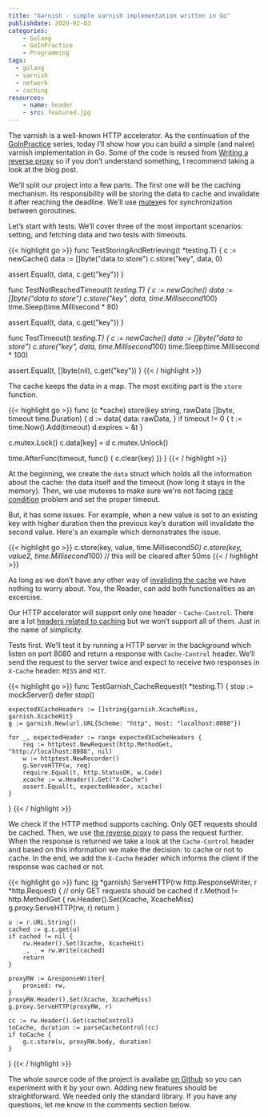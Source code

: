 ```yaml
---
title: "Garnish - simple varnish implementation written in Go"
publishdate: 2020-02-03
categories: 
    - Golang
    - GoInPractice
    - Programming
tags:
  - golang
  - varnish
  - network
  - caching
resources:
    - name: header
    - src: featured.jpg
---
```


The varnish is a well-known HTTP accelerator. As the continuation of the [GoInPractice](https://developer20.com/categories/GoInPractice/) series, today I’ll show how you can build a simple (and naive) varnish implementation in Go. Some of the code is reused from [Writing a reverse proxy](https://developer20.com/writing-proxy-in-go/) so if you don’t understand something, I recommend taking a look at the blog post.

We’ll split our project into a few parts. The first one will be the caching mechanism. Its responsibility will be storing the data to cache and invalidate it after reaching the deadline. We’ll use [mutex](https://golang.org/pkg/sync/#Mutex)es for synchronization between goroutines.

Let’s start with tests. We’ll cover three of the most important scenarios: setting, and fetching data and two tests with timeouts. 

{{< highlight go >}}
func TestStoringAndRetrieving(t *testing.T) {
  c := newCache()
  data := []byte("data to store")
  c.store("key", data, 0)

  assert.Equal(t, data, c.get("key"))
}

func TestNotReachedTimeout(t *testing.T) {
  c := newCache()
  data := []byte("data to store")
  c.store("key", data, time.Millisecond*100)
  time.Sleep(time.Millisecond * 80)

  assert.Equal(t, data, c.get("key"))
}

func TestTimeout(t *testing.T) {
  c := newCache()
  data := []byte("data to store")
  c.store("key", data, time.Millisecond*100)
  time.Sleep(time.Millisecond * 100)

  assert.Equal(t, []byte(nil), c.get("key"))
}
{{< / highlight >}}

The cache keeps the data in a map. The most exciting part is the `store` function.

{{< highlight go >}}
func (c *cache) store(key string, rawData []byte, timeout time.Duration) {
  d := data{
     data: rawData,
  }
  if timeout != 0 {
     t := time.Now().Add(timeout)
     d.expires = &t
  }

  c.mutex.Lock()
  c.data[key] = d
  c.mutex.Unlock()

  time.AfterFunc(timeout, func() {
     c.clear(key)
  })
}
{{< / highlight >}}

At the beginning, we create the `data` struct which holds all the information about the cache: the data itself and the timeout (how long it stays in the memory). Then, we use mutexes to make sure we're not facing [race condition](https://en.wikipedia.org/wiki/Race_condition) problem and set the proper timeout.
 
But, it has some issues. For example,  when a new value is set to an existing key with higher duration then the previous key’s duration will invalidate the second value. Here's an example which demonstrates the issue.

{{< highlight go >}}
c.store(key, value, time.Millisecond*50)
c.store(key, value2, time.Millisecond*100) // this will be cleared after 50ms
{{< / highlight >}}

As long as we don’t have any other way of [invaliding the cache](https://www.varnish-software.com/wiki/content/tutorials/varnish/vcl_examples.html) we have nothing to worry about. You, the Reader, can add both functionalities as an excercise.

Our HTTP accelerator will support only one header - `Cache-Control`. There are a lot [headers related to caching](http://book.varnish-software.com/3.0/HTTP.html#cache-related-headers) but we won’t support all of them. Just in the name of simplicity.

Tests first. We’ll test it by running a HTTP server in the background which listen on port 8080 and return a response with `Cache-Control` header. We’ll send the request to the server twice and expect to receive two responses in `X-Cache` header: `MISS` and `HIT`.

{{< highlight go >}}
func TestGarnish_CacheRequest(t *testing.T) {
	stop := mockServer()
	defer stop()

	expectedXCacheHeaders := []string{garnish.XcacheMiss, garnish.XcacheHit}
	g := garnish.New(url.URL{Scheme: "http", Host: "localhost:8088"})

	for _, expectedHeader := range expectedXCacheHeaders {
		req := httptest.NewRequest(http.MethodGet, "http://localhost:8088", nil)
		w := httptest.NewRecorder()
		g.ServeHTTP(w, req)
		require.Equal(t, http.StatusOK, w.Code)
		xcache := w.Header().Get("X-Cache")
		assert.Equal(t, expectedHeader, xcache)
	}
}
{{< / highlight >}}

We check if the HTTP method supports caching. Only GET requests should be cached. Then, we use [the reverse proxy](https://developer20.com/writing-proxy-in-go/) to pass the request further. When the response is returned we take a look at the `Cache-Control` header and based on this information we make the decision: to cache or not to cache. In the end, we add the `X-Cache` header which informs the client if the response was cached or not.

{{< highlight go >}}
func (g *garnish) ServeHTTP(rw http.ResponseWriter, r *http.Request) {
	// only GET requests should be cached
	if r.Method != http.MethodGet {
		rw.Header().Set(Xcache, XcacheMiss)
		g.proxy.ServeHTTP(rw, r)
		return
	}

	u := r.URL.String()
	cached := g.c.get(u)
	if cached != nil {
		rw.Header().Set(Xcache, XcacheHit)
		_, _ = rw.Write(cached)
		return
	}

	proxyRW := &responseWriter{
		proxied: rw,
	}
	proxyRW.Header().Set(Xcache, XcacheMiss)
	g.proxy.ServeHTTP(proxyRW, r)

	cc := rw.Header().Get(cacheControl)
	toCache, duration := parseCacheControl(cc)
	if toCache {
		g.c.store(u, proxyRW.body, duration)
	}
}
{{< / highlight >}}

The whole source code of the project is availabe [on Github](https://github.com/bkielbasa/garnish) so you can experiment with it by your own. Adding new features should be straightforward.  We needed only the standard library. If you have any questions, let me know in the comments section below.
